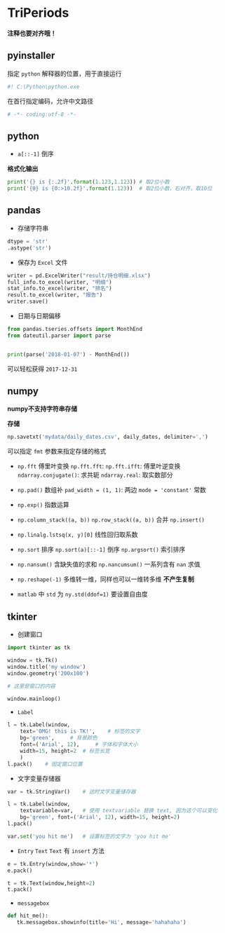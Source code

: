 # TriPeriods

**注释也要对齐哦！**

## pyinstaller
指定 `python` 解释器的位置，用于直接运行
```py
#! C:\Python\python.exe
```
在首行指定编码，允许中文路径
```py
# -*- coding:utf-8 -*-
```

## python
+ `a[::-1]` 倒序

**格式化输出**
```py
print('{} is {:.2f}'.format(1.123,1.123)) # 取2位小数
print('{0} is {0:>10.2f}'.format(1.123))  # 取2位小数，右对齐，取10位
```

## pandas
+ 存储字符串
```py
dtype = 'str'
.astype('str')
```

+ 保存为 `Excel` 文件
```py
writer = pd.ExcelWriter("result/持仓明细.xlsx")
full_info.to_excel(writer, "明细")
stat_info.to_excel(writer, "排名")
result.to_excel(writer, "报告")
writer.save()
```

+ 日期与日期偏移
```py
from pandas.tseries.offsets import MonthEnd
from dateutil.parser import parse


print(parse('2018-01-07') - MonthEnd())
```
可以轻松获得 `2017-12-31`

## numpy
**numpy不支持字符串存储**

**存储**
```py
np.savetxt('mydata/daily_dates.csv', daily_dates, delimiter=',')
```
可以指定 `fmt` 参数来指定存储的格式

+ `np.fft` 傅里叶变换
`np.fft.fft`:
`np.fft.ifft`: 傅里叶逆变换
`ndarray.conjugate()`: 求共轭
`ndarray.real`: 取实数部分

+ `np.pad()` 数组补
`pad_width = (1, 1)`: 两边
`mode = 'constant'` 常数

+ `np.exp()` 指数运算

+ `np.column_stack((a, b))`
`np.row_stack((a, b))` 合并
`np.insert()`

+ `np.linalg.lstsq(x, y)[0]` 线性回归取系数

+ `np.sort` 排序
`np.sort(a)[::-1]` 倒序
`np.argsort()` 索引排序

+ `np.nansum()` 含缺失值的求和
`np.nancumsum()` 一系列含有 `nan` 求值ֵ

+ `np.reshape(-1)` 多维转一维，同样也可以一维转多维 **不产生复制**

+ `matlab` 中 `std` 为 `ny.std(ddof=1)` 要设置自由度

## tkinter

+ 创建窗口
```py
import tkinter as tk

window = tk.Tk()
window.title('my window')
window.geometry('200x100')

# 这里是窗口的内容

window.mainloop()
```

+ `Label`
```py
l = tk.Label(window,
    text='OMG! this is TK!',    # 标签的文字
    bg='green',     # 背景颜色
    font=('Arial', 12),     # 字体和字体大小
    width=15, height=2  # 标签长宽
    )
l.pack()    # 固定窗口位置
```

+ 文字变量存储器
```py
var = tk.StringVar()    # 这时文字变量储存器

l = tk.Label(window,
    textvariable=var,   # 使用 textvariable 替换 text, 因为这个可以变化
    bg='green', font=('Arial', 12), width=15, height=2)
l.pack()

var.set('you hit me')   # 设置标签的文字为 'you hit me'
```

+ `Entry` `Text`
`Text` 有 `insert` 方法
```py
e = tk.Entry(window,show='*')
e.pack()

t = tk.Text(window,height=2)
t.pack()
```

+ `messagebox`
```py
def hit_me():
   tk.messagebox.showinfo(title='Hi', message='hahahaha')
```
